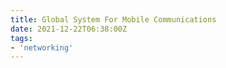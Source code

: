 ```yaml
---
title: Global System For Mobile Communications
date: 2021-12-22T06:38:00Z
tags:
- 'networking'
---
```



